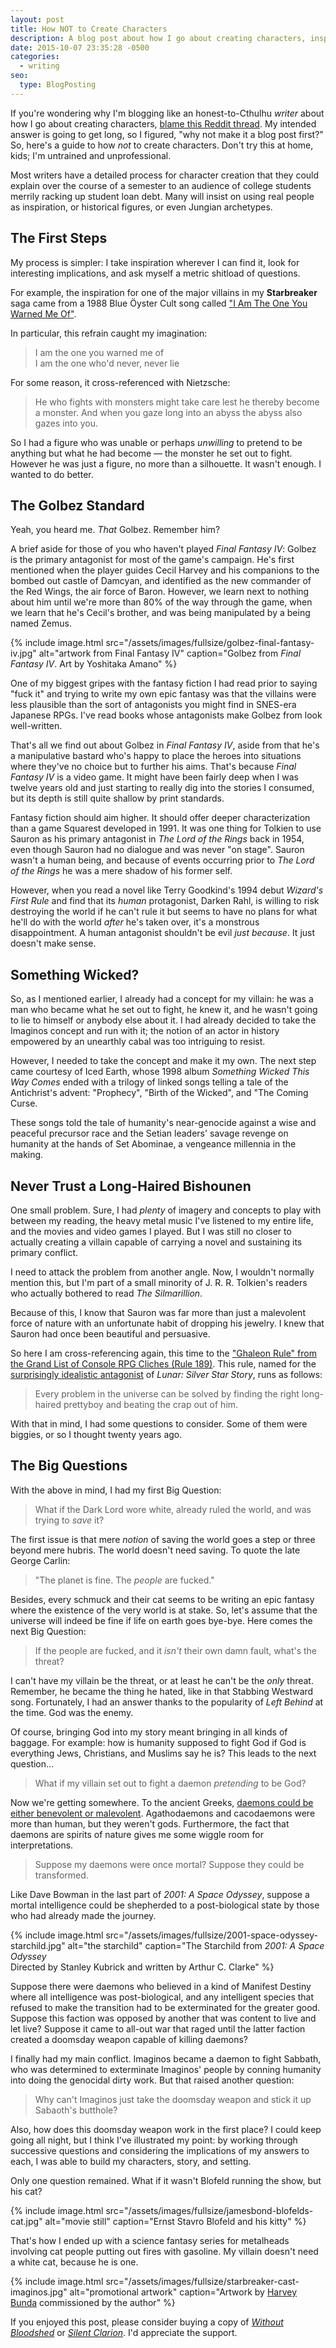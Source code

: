 ```yaml
---
layout: post
title: How NOT to Create Characters
description: A blog post about how I go about creating characters, inspired by Reddit.
date: 2015-10-07 23:35:28 -0500
categories: 
  - writing
seo:
  type: BlogPosting
---
```

If you're wondering why I'm blogging like an honest-to-Cthulhu _writer_ about how I go about creating characters, [blame this Reddit thread](https://www.reddit.com/r/Fantasy/comments/3nw3sg/writers_of_rfantasy_how_do_you_create_your/). My intended answer is going to get long, so I figured, "why not make it a blog post first?" So, here's a guide to how _not_ to create characters. Don't try this at home, kids; I'm untrained and unprofessional.

Most writers have a detailed process for character creation that they could explain over the course of a semester to an audience of college students merrily racking up student loan debt. Many will insist on using real people as inspiration, or historical figures, or even Jungian archetypes.

## The First Steps

My process is simpler: I take inspiration wherever I can find it, look for interesting implications, and ask myself a metric shitload of questions.

For example, the inspiration for one of the major villains in my **Starbreaker** saga came from a 1988 Blue Öyster Cult song called ["I Am The One You Warned Me Of"](https://en.wikipedia.org/wiki/Imaginos).

In particular, this refrain caught my imagination:

> I am the one you warned me of  
> I am the one who'd never, never lie 

For some reason, it cross-referenced with Nietzsche:

> He who fights with monsters might take care lest he thereby become a monster. And when you gaze long into an abyss the abyss also gazes into you. 

So I had a figure who was unable or perhaps _unwilling_ to pretend to be anything but what he had become &#8212; the monster he set out to fight. However he was just a figure, no more than a silhouette. It wasn't enough. I wanted to do better.

## The Golbez Standard

Yeah, you heard me. _That_ Golbez. Remember him?

A brief aside for those of you who haven't played _Final Fantasy IV_: Golbez is the primary antagonist for most of the game's campaign. He's first mentioned when the player guides Cecil Harvey and his companions to the bombed out castle of Damcyan, and identified as the new commander of the Red Wings, the air force of Baron. However, we learn next to nothing about him until we're more than 80% of the way through the game, when we learn that he's Cecil's brother, and was being manipulated by a being named Zemus.

{% include image.html src="/assets/images/fullsize/golbez-final-fantasy-iv.jpg" alt="artwork from Final Fantasy IV" caption="Golbez from *Final Fantasy IV*. Art by Yoshitaka Amano" %} 

One of my biggest gripes with the fantasy fiction I had read prior to saying "fuck it" and trying to write my own epic fantasy was that the villains were less plausible than the sort of antagonists you might find in SNES-era Japanese RPGs. I've read books whose antagonists make Golbez from look well-written.

That's all we find out about Golbez in _Final Fantasy IV_, aside from that he's a manipulative bastard who's happy to place the heroes into situations where they've no choice but to further his aims. That's because _Final Fantasy IV_ is a video game. It might have been fairly deep when I was twelve years old and just starting to really dig into the stories I consumed, but its depth is still quite shallow by print standards.

Fantasy fiction should aim higher. It should offer deeper characterization than a game Squarest developed in 1991. It was one thing for Tolkien to use Sauron as his primary antagonist in _The Lord of the Rings_ back in 1954, even though Sauron had no dialogue and was never "on stage". Sauron wasn't a human being, and because of events occurring prior to _The Lord of the Rings_ he was a mere shadow of his former self.

However, when you read a novel like Terry Goodkind's 1994 debut _Wizard's First Rule_ and find that its _human_ protagonist, Darken Rahl, is willing to risk destroying the world if he can't rule it but seems to have no plans for what he'll do with the world _after_ he's taken over, it's a monstrous disappointment. A human antagonist shouldn't be evil _just because_. It just doesn't make sense.

## Something Wicked?

So, as I mentioned earlier, I already had a concept for my villain: he was a man who became what he set out to fight, he knew it, and he wasn't going to lie to himself or anybody else about it. I had already decided to take the Imaginos concept and run with it; the notion of an actor in history empowered by an unearthly cabal was too intriguing to resist.

However, I needed to take the concept and make it my own. The next step came courtesy of Iced Earth, whose 1998 album _Something Wicked This Way Comes_ ended with a trilogy of linked songs telling a tale of the Antichrist's advent: "Prophecy", "Birth of the Wicked", and "The Coming Curse.

These songs told the tale of humanity's near-genocide against a wise and peaceful precursor race and the Setian leaders' savage revenge on humanity at the hands of Set Abominae, a vengeance millennia in the making.

## Never Trust a Long-Haired Bishounen

One small problem. Sure, I had _plenty_ of imagery and concepts to play with between my reading, the heavy metal music I've listened to my entire life, and the movies and video games I played. But I was still no closer to actually creating a villain capable of carrying a novel and sustaining its primary conflict.

I need to attack the problem from another angle. Now, I wouldn't normally mention this, but I'm part of a small minority of J. R. R. Tolkien's readers who actually bothered to read _The Silmarillion_. 

Because of this, I know that Sauron was far more than just a malevolent force of nature with an unfortunate habit of dropping his jewelry. I knew that Sauron had once been beautiful and persuasive.

So here I am cross-referencing again, this time to the ["Ghaleon Rule" from the Grand List of Console RPG Cliches (Rule 189)](http://project-apollo.net/text/rpg.html). This rule, named for the [surprisingly idealistic antagonist](http://www.rpgamer.com/editor/2000/q2/050700hk.html) of _Lunar: Silver Star Story_, runs as follows:

> Every problem in the universe can be solved by finding the right long-haired prettyboy and beating the crap out of him.

With that in mind, I had some questions to consider. Some of them were biggies, or so I thought twenty years ago.

## The Big Questions

With the above in mind, I had my first Big Question:

> What if the Dark Lord wore white, already ruled the world, and was trying to _save_ it? 

The first issue is that mere _notion_ of saving the world goes a step or three beyond mere hubris. The world doesn't need saving. To quote the late George Carlin:

> "The planet is fine. The _people_ are fucked." 


Besides, every schmuck and their cat seems to be writing an epic fantasy where the existence of the very world is at stake. So, let's assume that the universe will indeed be fine if life on earth goes bye-bye. Here comes the next Big Question:

> If the people are fucked, and it _isn't_ their own damn fault, what's the threat? 

I can't have my villain be the threat, or at least he can't be the _only_ threat. Remember, he became the thing he hated, like in that Stabbing Westward song. Fortunately, I had an answer thanks to the popularity of _Left Behind_ at the time. God was the enemy.

Of course, bringing God into my story meant bringing in all kinds of baggage. For example: how is humanity supposed to fight God if God is everything Jews, Christians, and Muslims say he is? This leads to the next question&#8230;

> What if my villain set out to fight a daemon _pretending_ to be God? 

Now we're getting somewhere. To the ancient Greeks, [daemons could be either benevolent or malevolent](https://en.wikipedia.org/wiki/Daemon_(classical_mythology)). Agathodaemons and cacodaemons were more than human, but they weren't gods. Furthermore, the fact that daemons are spirits of nature gives me some wiggle room for interpretations.

> Suppose my daemons were once mortal? Suppose they could be transformed. 

Like Dave Bowman in the last part of _2001: A Space Odyssey_, suppose a mortal intelligence could be shepherded to a post-biological state by those who had already made the journey.

{% include image.html src="/assets/images/fullsize/2001-space-odyssey-starchild.jpg" alt="the starchild" caption="The Starchild from *2001: A Space Odyssey*<br />Directed by Stanley Kubrick and written by Arthur C. Clarke" %}

Suppose there were daemons who believed in a kind of Manifest Destiny where all intelligence was post-biological, and any intelligent species that refused to make the transition had to be exterminated for the greater good. Suppose this faction was opposed by another that was content to live and let live? Suppose it came to all-out war that raged until the latter faction created a doomsday weapon capable of killing daemons?

I finally had my main conflict. Imaginos became a daemon to fight Sabbath, who was determined to exterminate Imaginos' people by conning humanity into doing the genocidal dirty work. But that raised another question:

> Why can't Imaginos just take the doomsday weapon and stick it up Sabaoth's butthole? 

Also, how does this doomsday weapon work in the first place? I could keep going all night, but I think I've illustrated my point: by working through successive questions and considering the implications of my answers to each, I was able to build my characters, story, and setting.

Only one question remained. What if it wasn't Blofeld running the show, but his cat?

{% include image.html src="/assets/images/fullsize/jamesbond-blofelds-cat.jpg" alt="movie still" caption="Ernst Stavro Blofeld and his kitty" %}

That's how I ended up with a science fantasy series for metalheads involving cat people putting out fires with gasoline. My villain doesn't need a white cat, because he is one.

{% include image.html src="/assets/images/fullsize/starbreaker-cast-imaginos.jpg" alt="promotional artwork" caption="Artwork by [Harvey Bunda](https://harveybunda.com) commissioned by the author" %}

If you enjoyed this post, please consider buying a copy of [_Without Bloodshed_](/stories/starbreaker/without-bloodshed/) or [_Silent Clarion_](/stories/starbreaker/silent-clarion/). I'd appreciate the support.